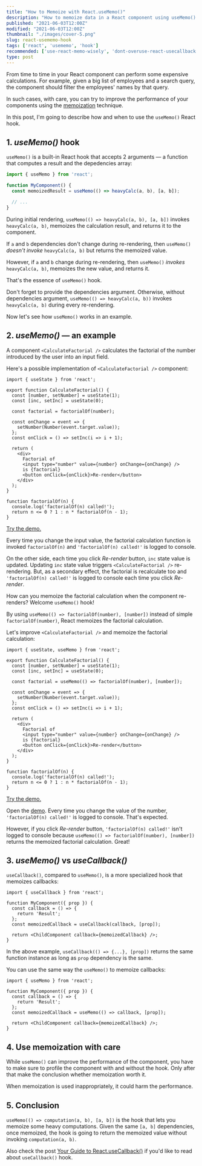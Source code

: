 ```yaml
---
title: "How to Memoize with React.useMemo()"
description: "How to memoize data in a React component using useMemo() hook."  
published: "2021-06-03T12:00Z"
modified: "2021-06-03T12:00Z"
thumbnail: "./images/cover-5.png"
slug: react-usememo-hook
tags: ['react', 'usememo', 'hook']
recommended: ['use-react-memo-wisely', 'dont-overuse-react-usecallback']
type: post
---
```


From time to time in your React component can perform some expensive calculations. For example, given a big list of employees and a search query, the component should filter the employees' names by that query.  

In such cases, with care, you can try to improve the performance of your components using the [memoization](https://en.wikipedia.org/wiki/Memoization) technique.  

In this post, I'm going to describe how and when to use the `useMemo()` React hook.  

## 1. *useMemo()* hook

`useMemo()` is a built-in React hook that accepts 2 arguments &mdash; a function that computes a result and the depedencies array:  

```javascript
import { useMemo } from 'react';

function MyComponent() {
  const memoizedResult = useMemo(() => heavyCalc(a, b), [a, b]);

  // ...
}
```

During initial rendering, `useMemo(() => heavyCalc(a, b), [a, b])` invokes `heavyCalc(a, b)`, memoizes the calculation result, and returns it to the component.  

If `a` and `b` dependencies don't change during re-rendering, then `useMemo()` *doesn't invoke* `heavyCalc(a, b)` but returns the memoized value. 

However, if `a` and `b` change during re-rendering, then `useMemo()` *invokes* `heavyCalc(a, b)`, memoizes the new value, and returns it.  

That's the essence of `useMemo()` hook.  

Don't forget to provide the dependencies argument. Otherwise, without dependencies argument, `useMemo(() => heavyCalc(a, b))` invokes `heavyCalc(a, b)` during every re-rendering. 

Now let's see how `useMemo()` works in an example.  

## 2. *useMemo()* &mdash; an example

A component `<CalculateFactorial />` calculates the factorial of the number introduced by the user into an input field.

Here's a possible implementation of `<CalculateFactorial />` component:

```jsx{7,28}
import { useState } from 'react';

export function CalculateFactorial() {
  const [number, setNumber] = useState(1);
  const [inc, setInc] = useState(0);

  const factorial = factorialOf(number);

  const onChange = event => {
    setNumber(Number(event.target.value));
  };
  const onClick = () => setInc(i => i + 1);
  
  return (
    <div>
      Factorial of 
      <input type="number" value={number} onChange={onChange} />
      is {factorial}
      <button onClick={onClick}>Re-render</button>
    </div>
  );
}

function factorialOf(n) {
  console.log('factorialOf(n) called!');
  return n <= 0 ? 1 : n * factorialOf(n - 1);
}
```

[Try the demo.](https://codesandbox.io/s/factorial-without-memoization-26yp4?file=/src/App.js)

Every time you change the input value, the factorial calculation function is invoked `factorialOf(n)` and `'factorialOf(n) called!'` is logged to console.  

On the other side, each time you click *Re-render* button, `inc` state value is updated. Updating `inc` state value triggers `<CalculateFactorial />` re-rendering. But, as a secondary effect, the factorial is recalculate too and `'factorialOf(n) called!'` is logged to console each time you click *Re-render*.  

How can you memoize the factorial calculation when the component re-renders? Welcome `useMemo()` hook!  

By using `useMemo(() => factorialOf(number), [number])` instead of simple `factorialOf(number)`, React memoizes the factorial calculation.  

Let's improve `<CalculateFactorial />` and memoize the factorial calculation:

```jsx{7,28}
import { useState, useMemo } from 'react';

export function CalculateFactorial() {
  const [number, setNumber] = useState(1);
  const [inc, setInc] = useState(0);

  const factorial = useMemo(() => factorialOf(number), [number]);

  const onChange = event => {
    setNumber(Number(event.target.value));
  };
  const onClick = () => setInc(i => i + 1);
  
  return (
    <div>
      Factorial of 
      <input type="number" value={number} onChange={onChange} />
      is {factorial}
      <button onClick={onClick}>Re-render</button>
    </div>
  );
}

function factorialOf(n) {
  console.log('factorialOf(n) called!');
  return n <= 0 ? 1 : n * factorialOf(n - 1);
}
```

[Try the demo.](https://codesandbox.io/s/factorial-with-memoization-65mkk?file=/src/App.js)

Open the [demo](https://codesandbox.io/s/factorial-with-memoization-65mkk?file=/src/App.js). Every time you change the value of the number, `'factorialOf(n) called!'` is logged to console. That's expected.  

However, if you click *Re-render* button, `'factorialOf(n) called!'` isn't logged to console because `useMemo(() => factorialOf(number), [number])` returns the memoized factorial calculation. Great! 

## 3. *useMemo()* vs *useCallback()*

`useCallback()`, compared to `useMemo()`, is a more specialized hook that memoizes callbacks:  

```jsx{7}
import { useCallback } from 'react';

function MyComponent({ prop }) {
  const callback = () => {
    return 'Result';
  };
  const memoizedCallback = useCallback(callback, [prop]);
  
  return <ChildComponent callback={memoizedCallback} />;
}
```

In the above example, `useCallback(() => {...}, [prop])` returns the same function instance as long as `prop` dependency is the same. 

You can use the same way the `useMemo()` to memoize callbacks:

```jsx{7}
import { useMemo } from 'react';

function MyComponent({ prop }) {
  const callback = () => {
    return 'Result';
  };
  const memoizedCallback = useMemo(() => callback, [prop]);
  
  return <ChildComponent callback={memoizedCallback} />;
}
```

## 4. Use memoization with care

While `useMemo()` can improve the performance of the component, you have to make sure to profile the component with and without the hook. Only after that make the conclusion whether memoization worth it.   

When memoization is used inappropriately, it could harm the performance.  

## 5. Conclusion

`useMemo(() => computation(a, b), [a, b])` is the hook that lets you memoize some heavy computations. Given the same `[a, b]` dependencies, once memoized, the hook is 
going to return the memoized value without invoking `computation(a, b)`.  

Also check the post [Your Guide to React.useCallback()](/dont-overuse-react-usecallback/) if you'd like to read about `useCallback()` hook.  
